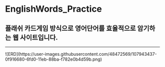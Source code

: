 # EnglishWords_Practice
## 플래쉬 카드게임 방식으로 영어단어를 효율적으로 암기하는 웹 사이트입니다.
<hr>
![ERD](https://user-images.githubusercontent.com/48472569/107943437-0f916680-6fd0-11eb-88ba-f782e0b4d59b.png)
